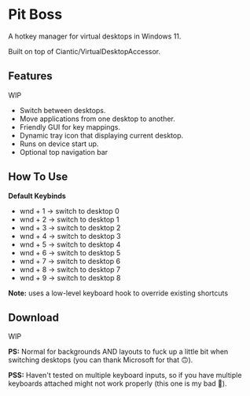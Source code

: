 # Pit Boss

A hotkey manager for virtual desktops in Windows 11.

Built on top of Ciantic/VirtualDesktopAccessor.

## Features

WIP
- Switch between desktops.
- Move applications from one desktop to another.
- Friendly GUI for key mappings.
- Dynamic tray icon that displaying current desktop.
- Runs on device start up.
- Optional top navigation bar

## How To Use

**Default Keybinds**
- wnd + 1 -> switch to desktop 0
- wnd + 2 -> switch to desktop 1
- wnd + 3 -> switch to desktop 2
- wnd + 4 -> switch to desktop 3
- wnd + 5 -> switch to desktop 4
- wnd + 6 -> switch to desktop 5
- wnd + 7 -> switch to desktop 6
- wnd + 8 -> switch to desktop 7
- wnd + 9 -> switch to desktop 8

**Note:** uses a low-level keyboard hook to override existing shortcuts

## Download 

WIP

**PS:** Normal for backgrounds AND layouts to fuck up a little bit when switching desktops (you can thank Microsoft for that 🙃).

**PSS:** Haven't tested on multiple keyboard inputs, so if you have multiple keyboards attached might not work properly (this one is my bad 🙂).